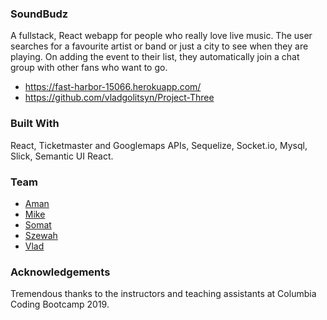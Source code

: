 ### SoundBudz
A fullstack, React webapp for people who really love live music. The user searches for a favourite artist or band or just a city to see when they are playing. On adding the event to their list, they automatically join a chat group with other fans who want to go.

- https://fast-harbor-15066.herokuapp.com/
- https://github.com/vladgolitsyn/Project-Three


### Built With
React, Ticketmaster and Googlemaps APIs, Sequelize, Socket.io, Mysql, Slick, Semantic UI React.

### Team
- [Aman](https://github.com/amanthakali)
- [Mike](https://github.com/MBarbone)
- [Somat](https://github.com/SomatThakali) 
- [Szewah](https://github.com/szewah)
- [Vlad](https://github.com/vladgolitsyn)

### Acknowledgements
Tremendous thanks to the instructors and teaching assistants at Columbia Coding Bootcamp 2019.
